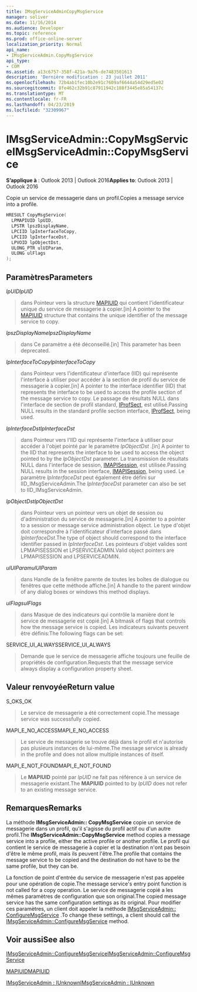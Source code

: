 ```yaml
---
title: IMsgServiceAdminCopyMsgService
manager: soliver
ms.date: 11/16/2014
ms.audience: Developer
ms.topic: reference
ms.prod: office-online-server
localization_priority: Normal
api_name:
- IMsgServiceAdmin.CopyMsgService
api_type:
- COM
ms.assetid: a13c6757-358f-421a-9a76-de7483501613
description: 'Dernière modification : 23 juillet 2011'
ms.openlocfilehash: 72b4ab1fec10b2e91c7609af6644a54d29ed5e02
ms.sourcegitcommit: 8fe462c32b91c87911942c188f3445e85a54137c
ms.translationtype: MT
ms.contentlocale: fr-FR
ms.lasthandoff: 04/23/2019
ms.locfileid: "32309967"
---
```

# <a name="imsgserviceadmincopymsgservice"></a><span data-ttu-id="4af0e-103">IMsgServiceAdmin::CopyMsgService</span><span class="sxs-lookup"><span data-stu-id="4af0e-103">IMsgServiceAdmin::CopyMsgService</span></span>

  
  
<span data-ttu-id="4af0e-104">**S’applique à** : Outlook 2013 | Outlook 2016</span><span class="sxs-lookup"><span data-stu-id="4af0e-104">**Applies to**: Outlook 2013 | Outlook 2016</span></span> 
  
<span data-ttu-id="4af0e-105">Copie un service de messagerie dans un profil.</span><span class="sxs-lookup"><span data-stu-id="4af0e-105">Copies a message service into a profile.</span></span> 
  
```cpp
HRESULT CopyMsgService(
  LPMAPIUID lpUID,
  LPSTR lpszDisplayName,
  LPCIID lpInterfaceToCopy,
  LPCIID lpInterfaceDst,
  LPVOID lpObjectDst,
  ULONG_PTR ulUIParam,
  ULONG ulFlags
);
```

## <a name="parameters"></a><span data-ttu-id="4af0e-106">Paramètres</span><span class="sxs-lookup"><span data-stu-id="4af0e-106">Parameters</span></span>

 <span data-ttu-id="4af0e-107">_lpUID_</span><span class="sxs-lookup"><span data-stu-id="4af0e-107">_lpUID_</span></span>
  
> <span data-ttu-id="4af0e-108">dans Pointeur vers la structure [MAPIUID](mapiuid.md) qui contient l'identificateur unique du service de messagerie à copier.</span><span class="sxs-lookup"><span data-stu-id="4af0e-108">[in] A pointer to the [MAPIUID](mapiuid.md) structure that contains the unique identifier of the message service to copy.</span></span> 
    
 <span data-ttu-id="4af0e-109">_lpszDisplayName_</span><span class="sxs-lookup"><span data-stu-id="4af0e-109">_lpszDisplayName_</span></span>
  
> <span data-ttu-id="4af0e-110">dans Ce paramètre a été déconseillé.</span><span class="sxs-lookup"><span data-stu-id="4af0e-110">[in] This parameter has been deprecated.</span></span> 
    
 <span data-ttu-id="4af0e-111">_lpInterfaceToCopy_</span><span class="sxs-lookup"><span data-stu-id="4af0e-111">_lpInterfaceToCopy_</span></span>
  
> <span data-ttu-id="4af0e-112">dans Pointeur vers l'identificateur d'interface (IID) qui représente l'interface à utiliser pour accéder à la section de profil du service de messagerie à copier.</span><span class="sxs-lookup"><span data-stu-id="4af0e-112">[in] A pointer to the interface identifier (IID) that represents the interface to be used to access the profile section of the message service to copy.</span></span> <span data-ttu-id="4af0e-113">Le passage de résultats NULL dans l'interface de section de profil standard, [IProfSect](iprofsectimapiprop.md), est utilisé.</span><span class="sxs-lookup"><span data-stu-id="4af0e-113">Passing NULL results in the standard profile section interface, [IProfSect](iprofsectimapiprop.md), being used.</span></span>
    
 <span data-ttu-id="4af0e-114">_lpInterfaceDst_</span><span class="sxs-lookup"><span data-stu-id="4af0e-114">_lpInterfaceDst_</span></span>
  
> <span data-ttu-id="4af0e-115">dans Pointeur vers l'IID qui représente l'interface à utiliser pour accéder à l'objet pointé par le paramètre _lpObjectDst_ .</span><span class="sxs-lookup"><span data-stu-id="4af0e-115">[in] A pointer to the IID that represents the interface to be used to access the object pointed to by the  _lpObjectDst_ parameter.</span></span> <span data-ttu-id="4af0e-116">La transmission de résultats NULL dans l'interface de session, [IMAPISession](imapisessioniunknown.md), est utilisée.</span><span class="sxs-lookup"><span data-stu-id="4af0e-116">Passing NULL results in the session interface, [IMAPISession](imapisessioniunknown.md), being used.</span></span> <span data-ttu-id="4af0e-117">Le paramètre _lpInterfaceDst_ peut également être défini sur IID_IMsgServiceAdmin.</span><span class="sxs-lookup"><span data-stu-id="4af0e-117">The  _lpInterfaceDst_ parameter can also be set to IID_IMsgServiceAdmin.</span></span> 
    
 <span data-ttu-id="4af0e-118">_lpObjectDst_</span><span class="sxs-lookup"><span data-stu-id="4af0e-118">_lpObjectDst_</span></span>
  
> <span data-ttu-id="4af0e-119">dans Pointeur vers un pointeur vers un objet de session ou d'administration du service de messagerie.</span><span class="sxs-lookup"><span data-stu-id="4af0e-119">[in] A pointer to a pointer to a session or message service administration object.</span></span> <span data-ttu-id="4af0e-120">Le type d'objet doit correspondre à l'identificateur d'interface passé dans _lpInterfaceDst_.</span><span class="sxs-lookup"><span data-stu-id="4af0e-120">The type of object should correspond to the interface identifier passed in  _lpInterfaceDst_.</span></span> <span data-ttu-id="4af0e-121">Les pointeurs d'objet valides sont LPMAPISESSION et LPSERVICEADMIN.</span><span class="sxs-lookup"><span data-stu-id="4af0e-121">Valid object pointers are LPMAPISESSION and LPSERVICEADMIN.</span></span>
    
 <span data-ttu-id="4af0e-122">_ulUIParam_</span><span class="sxs-lookup"><span data-stu-id="4af0e-122">_ulUIParam_</span></span>
  
> <span data-ttu-id="4af0e-123">dans Handle de la fenêtre parente de toutes les boîtes de dialogue ou fenêtres que cette méthode affiche.</span><span class="sxs-lookup"><span data-stu-id="4af0e-123">[in] A handle to the parent window of any dialog boxes or windows this method displays.</span></span>
    
 <span data-ttu-id="4af0e-124">_ulFlags_</span><span class="sxs-lookup"><span data-stu-id="4af0e-124">_ulFlags_</span></span>
  
> <span data-ttu-id="4af0e-125">dans Masque de des indicateurs qui contrôle la manière dont le service de messagerie est copié.</span><span class="sxs-lookup"><span data-stu-id="4af0e-125">[in] A bitmask of flags that controls how the message service is copied.</span></span> <span data-ttu-id="4af0e-126">Les indicateurs suivants peuvent être définis:</span><span class="sxs-lookup"><span data-stu-id="4af0e-126">The following flags can be set:</span></span>
    
<span data-ttu-id="4af0e-127">SERVICE_UI_ALWAYS</span><span class="sxs-lookup"><span data-stu-id="4af0e-127">SERVICE_UI_ALWAYS</span></span> 
  
> <span data-ttu-id="4af0e-128">Demande que le service de messagerie affiche toujours une feuille de propriétés de configuration.</span><span class="sxs-lookup"><span data-stu-id="4af0e-128">Requests that the message service always display a configuration property sheet.</span></span>
    
## <a name="return-value"></a><span data-ttu-id="4af0e-129">Valeur renvoyée</span><span class="sxs-lookup"><span data-stu-id="4af0e-129">Return value</span></span>

<span data-ttu-id="4af0e-130">S_OK</span><span class="sxs-lookup"><span data-stu-id="4af0e-130">S_OK</span></span> 
  
> <span data-ttu-id="4af0e-131">Le service de messagerie a été correctement copié.</span><span class="sxs-lookup"><span data-stu-id="4af0e-131">The message service was successfully copied.</span></span>
    
<span data-ttu-id="4af0e-132">MAPI_E_NO_ACCESS</span><span class="sxs-lookup"><span data-stu-id="4af0e-132">MAPI_E_NO_ACCESS</span></span> 
  
> <span data-ttu-id="4af0e-133">Le service de messagerie se trouve déjà dans le profil et n'autorise pas plusieurs instances de lui-même.</span><span class="sxs-lookup"><span data-stu-id="4af0e-133">The message service is already in the profile and does not allow multiple instances of itself.</span></span>
    
<span data-ttu-id="4af0e-134">MAPI_E_NOT_FOUND</span><span class="sxs-lookup"><span data-stu-id="4af0e-134">MAPI_E_NOT_FOUND</span></span> 
  
> <span data-ttu-id="4af0e-135">Le **MAPIUID** pointé par _lpUID_ ne fait pas référence à un service de messagerie existant.</span><span class="sxs-lookup"><span data-stu-id="4af0e-135">The **MAPIUID** pointed to by  _lpUID_ does not refer to an existing message service.</span></span> 
    
## <a name="remarks"></a><span data-ttu-id="4af0e-136">Remarques</span><span class="sxs-lookup"><span data-stu-id="4af0e-136">Remarks</span></span>

<span data-ttu-id="4af0e-137">La méthode **IMsgServiceAdmin:: CopyMsgService** copie un service de messagerie dans un profil, qu'il s'agisse du profil actif ou d'un autre profil.</span><span class="sxs-lookup"><span data-stu-id="4af0e-137">The **IMsgServiceAdmin::CopyMsgService** method copies a message service into a profile, either the active profile or another profile.</span></span> <span data-ttu-id="4af0e-138">Le profil qui contient le service de messagerie à copier et la destination n'ont pas besoin d'être le même profil, mais ils peuvent l'être.</span><span class="sxs-lookup"><span data-stu-id="4af0e-138">The profile that contains the message service to be copied and the destination do not have to be the same profile, but they can be.</span></span> 
  
<span data-ttu-id="4af0e-139">La fonction de point d'entrée du service de messagerie n'est pas appelée pour une opération de copie.</span><span class="sxs-lookup"><span data-stu-id="4af0e-139">The message service's entry point function is not called for a copy operation.</span></span> <span data-ttu-id="4af0e-140">Le service de messagerie copié a les mêmes paramètres de configuration que son original.</span><span class="sxs-lookup"><span data-stu-id="4af0e-140">The copied message service has the same configuration settings as its original.</span></span> <span data-ttu-id="4af0e-141">Pour modifier ces paramètres, un client doit appeler la méthode [IMsgServiceAdmin:: ConfigureMsgService](imsgserviceadmin-configuremsgservice.md) .</span><span class="sxs-lookup"><span data-stu-id="4af0e-141">To change these settings, a client should call the [IMsgServiceAdmin::ConfigureMsgService](imsgserviceadmin-configuremsgservice.md) method.</span></span> 
  
## <a name="see-also"></a><span data-ttu-id="4af0e-142">Voir aussi</span><span class="sxs-lookup"><span data-stu-id="4af0e-142">See also</span></span>



[<span data-ttu-id="4af0e-143">IMsgServiceAdmin::ConfigureMsgService</span><span class="sxs-lookup"><span data-stu-id="4af0e-143">IMsgServiceAdmin::ConfigureMsgService</span></span>](imsgserviceadmin-configuremsgservice.md)
  
[<span data-ttu-id="4af0e-144">MAPIUID</span><span class="sxs-lookup"><span data-stu-id="4af0e-144">MAPIUID</span></span>](mapiuid.md)
  
[<span data-ttu-id="4af0e-145">IMsgServiceAdmin : IUnknown</span><span class="sxs-lookup"><span data-stu-id="4af0e-145">IMsgServiceAdmin : IUnknown</span></span>](imsgserviceadminiunknown.md)

